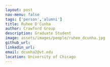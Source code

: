 ```yaml
---
layout: post
nav-menu: false
tags: ['person','alumni']
title: Ruhee D'Cunha 
author: Crawford Group
description: Graduate Student
image: assets/images/people/ruhee_dcunha.jpg
github_url: 
linkedin_url: 
email: dcunha2@vt.edu 
location: University of Chicago
---
```

